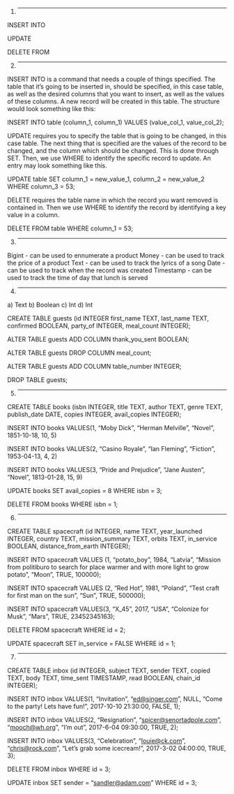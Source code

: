 1) ------------------

INSERT INTO

UPDATE

DELETE FROM

2) ------------------

INSERT INTO is a command that needs a couple of things specified. The table that it’s going to be inserted in, should be specified, in this case table, as well as the desired columns that you want to insert, as well as the values of these columns. A new record will be created in this table. The structure would look something like this: 

INSERT INTO table (column_1, column_1)
VALUES (value_col_1, value_col_2);

UPDATE requires you to specify the table that is going to be changed, in this case table. The next thing that is specified are the values of the record to be changed, and the column which should be changed. This is done through SET. Then, we use WHERE to identify the specific record to update. An entry may look something like this.

UPDATE table 
SET column_1 = new_value_1, column_2 = new_value_2 
WHERE column_3 = 53;

DELETE requires the table name in which the record you want removed is contained in. Then we use WHERE to identify the record by identifying a key  value in a column.

DELETE FROM table
WHERE column_1 = 53;

3) ------------------
Bigint - can be used to ennumerate a product
Money -  can be used to track the price of a product
Text - can be used to track the lyrics of a song
Date - can be used to track when the record was created
Timestamp - can be used to track the time of day that lunch is served

4) ------------------
a) Text
b) Boolean
c) Int
d) Int

CREATE TABLE guests
(id INTEGER
first_name TEXT, 
last_name TEXT, 
confirmed BOOLEAN, 
party_of INTEGER, 
meal_count INTEGER);

ALTER TABLE guests 
ADD COLUMN thank_you_sent BOOLEAN;

ALTER TABLE guests 
DROP COLUMN meal_count;

ALTER TABLE guests
ADD COLUMN table_number INTEGER;

DROP TABLE guests;

5) ------------------
CREATE TABLE books 
(isbn INTEGER, 
title TEXT,
author TEXT,
genre TEXT,
publish_date DATE,
copies INTEGER,
avail_copies INTEGER);

INSERT INTO books 
VALUES(1, 
“Moby Dick”, 
“Herman Melville”, 
“Novel”, 
1851-10-18, 
10, 
5)

INSERT INTO books 
VALUES(2, 
“Casino Royale”, 
“Ian Fleming”, 
“Fiction”, 
1953-04-13, 
4, 
2)

INSERT INTO books 
VALUES(3, 
“Pride and Prejudice”, 
“Jane Austen”, 
“Novel”, 
1813-01-28,
 15, 
9)

UPDATE books 
SET avail_copies = 8 
WHERE isbn = 3;

DELETE FROM books
WHERE isbn = 1; 

6) ------------------
CREATE TABLE spacecraft 
(id INTEGER,
name TEXT,
year_launched INTEGER,
country TEXT,
mission_summary TEXT,
orbits TEXT,
in_service BOOLEAN,
distance_from_earth INTEGER);

INSERT INTO spacecraft 
VALUES (1, 
“potato_boy”, 
1984, 
“Latvia”, 
“Mission from politiburo to search for place warmer and with more light to grow potato”, 
“Moon”, 
TRUE,
100000);

INSERT INTO spacecraft 
VALUES (2, 
“Red Hot”, 
1981, 
“Poland”, 
“Test craft for first man on the sun”, 
“Sun”, 
TRUE,
500000);

INSERT INTO spacecraft 
VALUES(3, 
“X_45”, 
2017, 
“USA”, 
“Colonize for Musk”, 
“Mars”, 
TRUE,
23452345163);

DELETE FROM spacecraft 
WHERE id = 2;

UPDATE  spacecraft 
SET in_service = FALSE 
WHERE id = 1;

7) ------------------
CREATE TABLE inbox 
(id INTEGER,
subject TEXT,
sender TEXT,
copied TEXT,
body TEXT,
time_sent TIMESTAMP,
read BOOLEAN,
chain_id INTEGER);

INSERT INTO inbox
VALUES(1,
“Invitation”,
“ed@singer.com”,
NULL,
“Come to the party! Lets have fun!”,
2017-10-10 21:30:00,
FALSE,
1);

INSERT INTO inbox 
VALUES(2,
“Resignation”,
“spicer@senortadpole.com”,
“mooch@wh.org”,
“I’m out”,
2017-6-04 09:30:00,
TRUE,
2);

INSERT INTO inbox
VALUES(3,
“Celebration”,
“louie@ck.com”,
“chris@rock.com”,
“Let’s grab some icecream!”,
2017-3-02 04:00:00,
TRUE,
3);

DELETE FROM inbox 
WHERE id = 3;

UPDATE inbox
SET sender = “sandler@adam.com” 
WHERE id = 3;
